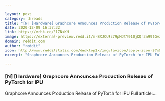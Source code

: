 ```yaml
---

layout: post
category: threads
title: "[N] [Hardware] Graphcore Announces Production Release of PyTorch for IPU"
date: 2020-12-09 16:37:32
link: https://vrhk.co/3lZNxKH
image: https://external-preview.redd.it/m-BXJOUFz79pMJtY910jKQr3n99tGvzYTGsX0JjKlz4.jpg?width=1200&height=628.272251309&auto=webp&crop=1200:628.272251309,smart&s=c8012f1a3b9c953809aeb8f412d8d35501c03a1b
domain: reddit.com
author: "reddit"
icon: http://www.redditstatic.com/desktop2x/img/favicon/apple-icon-57x57.png
excerpt: "Graphcore Announces Production Release of PyTorch for IPU Full article:..."

---
```


### [N] [Hardware] Graphcore Announces Production Release of PyTorch for IPU

Graphcore Announces Production Release of PyTorch for IPU Full article:...